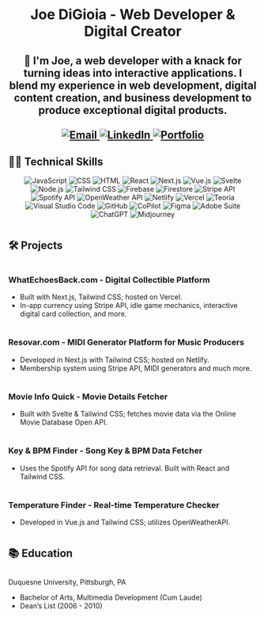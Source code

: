 ## <h1 align="center">Joe DiGioia - Web Developer & Digital Creator</center>
<h2 align="center">
👋 I'm Joe, a web developer with a knack for turning ideas into interactive applications. I blend my experience in web development, digital content creation, and business development to produce exceptional digital products.

  <br />
  <br />
  <a href="mailto:joe.p.digioia@gmail.com">
    <img src="https://img.shields.io/badge/Email-D14836?style=for-the-badge&logo=gmail&logoColor=white" alt="Email">
  </a>
  <a href="https://www.linkedin.com/in/joe-digioia-420a9a2a/">
    <img src="https://img.shields.io/badge/LinkedIn-0077B5?style=for-the-badge&logo=linkedin&logoColor=white" alt="LinkedIn">
  </a>
  <a href="https://www.joedigioia.com">
    <img src="https://img.shields.io/badge/Portfolio-009688?style=for-the-badge&logo=google-chrome&logoColor=white" alt="Portfolio">
  </a>
</h2>
<h2>👨‍💻 Technical Skills</h2>  
<p align="center">
  <!-- Languages -->
  <img src="https://img.shields.io/badge/JavaScript-F7DF1E?style=for-the-badge&logo=javascript&logoColor=black" alt="JavaScript">
  <img src="https://img.shields.io/badge/CSS-1572B6?style=for-the-badge&logo=css3&logoColor=white" alt="CSS">
  <img src="https://img.shields.io/badge/HTML-E34F26?style=for-the-badge&logo=html5&logoColor=white" alt="HTML">
  
  <!-- Frameworks & Libraries -->
  <img src="https://img.shields.io/badge/React-61DAFB?style=for-the-badge&logo=react&logoColor=white" alt="React">
  <img src="https://img.shields.io/badge/Next.js-000000?style=for-the-badge&logo=next-dot-js&logoColor=white" alt="Next.js">
  <img src="https://img.shields.io/badge/Vue.js-4FC08D?style=for-the-badge&logo=vue-dot-js&logoColor=white" alt="Vue.js">
  <img src="https://img.shields.io/badge/Svelte-FF3E00?style=for-the-badge&logo=svelte&logoColor=white" alt="Svelte">
  <img src="https://img.shields.io/badge/Node.js-339933?style=for-the-badge&logo=node-dot-js&logoColor=white" alt="Node.js">
  <img src="https://img.shields.io/badge/Tailwind_CSS-38B2AC?style=for-the-badge&logo=tailwind-css&logoColor=white" alt="Tailwind CSS">
  
  <!-- Tools -->
  <img src="https://img.shields.io/badge/Firebase-FFCA28?style=for-the-badge&logo=firebase&logoColor=black" alt="Firebase">
  <img src="https://img.shields.io/badge/Firestore-007ACC?style=for-the-badge&logo=google-cloud&logoColor=white" alt="Firestore">
  <img src="https://img.shields.io/badge/Stripe-008CDD?style=for-the-badge&logo=stripe&logoColor=white" alt="Stripe API">
  <img src="https://img.shields.io/badge/Spotify-1DB954?style=for-the-badge&logo=spotify&logoColor=white" alt="Spotify API">
  <img src="https://img.shields.io/badge/OpenWeather-333333?style=for-the-badge&logo=openweather&logoColor=white" alt="OpenWeather API">
  <img src="https://img.shields.io/badge/Netlify-00C7B7?style=for-the-badge&logo=netlify&logoColor=white" alt="Netlify">
  <img src="https://img.shields.io/badge/Vercel-000000?style=for-the-badge&logo=vercel&logoColor=white" alt="Vercel">
  <img src="https://img.shields.io/badge/Teoria-4285F4?style=for-the-badge&logo=google&logoColor=white" alt="Teoria">
  
  <!-- Software -->
  <img src="https://img.shields.io/badge/Visual_Studio_Code-007ACC?style=for-the-badge&logo=visual-studio-code&logoColor=white" alt="Visual Studio Code">
  <img src="https://img.shields.io/badge/GitHub-181717?style=for-the-badge&logo=github&logoColor=white" alt="GitHub">
  <img src="https://img.shields.io/badge/CoPilot-ffffff?style=for-the-badge&logo=github-copilot&logoColor=black" alt="CoPilot">
  <img src="https://img.shields.io/badge/Figma-F24E1E?style=for-the-badge&logo=figma&logoColor=white" alt="Figma">
  <img src="https://img.shields.io/badge/Adobe-FF0000?style=for-the-badge&logo=adobe&logoColor=white" alt="Adobe Suite">
  <img src="https://img.shields.io/badge/ChatGPT-000000?style=for-the-badge&logo=openai&logoColor=white" alt="ChatGPT">
  <img src="https://img.shields.io/badge/Midjourney-4B0082?style=for-the-badge&logoColor=white" alt="Midjourney">
</p>

# <h2>🛠️ Projects</h2>
# <h3>WhatEchoesBack.com - Digital Collectible Platform</h3>
- Built with Next.js, Tailwind CSS; hosted on Vercel.
- In-app currency using Stripe API, idle game mechanics, interactive digital card collection, and more.

# <h3>Resovar.com - MIDI Generator Platform for Music Producers</h3>
- Developed in Next.js with Tailwind CSS; hosted on Netlify.
- Membership system using Stripe API, MIDI generators and much more.

# <h3>Movie Info Quick - Movie Details Fetcher</h3>
- Built with Svelte & Tailwind CSS; fetches movie data via the Online Movie Database Open API.

# <h3>Key & BPM Finder - Song Key & BPM Data Fetcher</h3>
- Uses the Spotify API for song data retrieval. Built with React and Tailwind CSS.

# <h3>Temperature Finder - Real-time Temperature Checker</h3>
- Developed in Vue.js and Tailwind CSS; utilizes OpenWeatherAPI.

# <h2>📚 Education</h2>
## <h3></h3>Duquesne University, Pittsburgh, PA</h3>
- Bachelor of Arts, Multimedia Development (Cum Laude)
- Dean’s List (2006 - 2010)
<!---
WatchAce0/WatchAce0 is a ✨ special ✨ repository because its `README.md` (this file) appears on your GitHub profile.
You can click the Preview link to take a look at your changes.
--->
